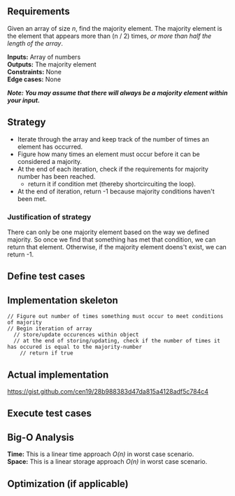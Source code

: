 ## Requirements 

Given an array of size _n_, find the majority element. The majority element is the element that appears more than (n / 2) times, _or more than half the length of the array_.

**Inputs:** Array of numbers  
**Outputs:** The majority element  
**Constraints:** None  
**Edge cases:** None  

**_Note: You may assume that there will always be a majority element within your input._** 

## Strategy

* Iterate through the array and keep track of the number of times an element has occurred.
* Figure how many times an element must occur before it can be considered a majority.
* At the end of each iteration, check if the requirements for majority number has been reached.
  * return it if condition met (thereby shortcircuiting the loop).
* At the end of iteration, return -1 because majority conditions haven't been met.
### Justification of strategy

There can only be one majority element based on the way we defined majority. So once we find that something has met that condition, we can return that element. Otherwise, if the majority element doens't exist, we can return -1.

## Define test cases


## Implementation skeleton 
    // Figure out number of times something must occur to meet conditions of majority  
    // Begin iteration of array  
      // store/update occurences within object
      // at the end of storing/updating, check if the number of times it has occured is equal to the majority-number  
        // return if true

## Actual implementation

https://gist.github.com/cen19/28b988383d47da815a4128adf5c784c4

## Execute test cases

## Big-O Analysis

**Time:** This is a linear time approach _O(n)_ in worst case scenario.  
**Space:** This is a linear storage approach _O(n)_ in worst case scenario.

## Optimization (if applicable)